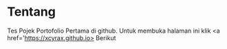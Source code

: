 # Tentang

Tes Pojek Portofolio Pertama di github. Untuk membuka halaman ini klik <a href='https://xcyrax.github.io> Berikut </a>
